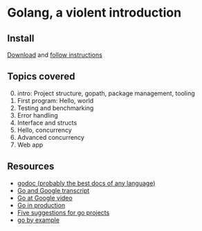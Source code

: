 # Golang, a violent introduction


## Install
[Download](https://golang.org/dl/) and [follow instructions](https://golang.org/doc/install)


## Topics covered

0. intro: Project structure, gopath, package management, tooling
1. First program: Hello, world
2. Testing and benchmarking
3. Error handling
4. Interface and structs
5. Hello, concurrency
6. Advanced concurrency
7. Web app


## Resources
- [godoc (probably the best docs of any language)](https://godoc.org)
- [Go and Google transcript](https://talks.golang.org/2012/splash.article)
- [Go at Google video](https://www.infoq.com/presentations/Go-Google)
- [Go in production](https://peter.bourgon.org/go-in-production/)
- [Five suggestions for go projects](https://dave.cheney.net/2014/12/01/five-suggestions-for-setting-up-a-go-project)
- [go by example](https://gobyexample.com)